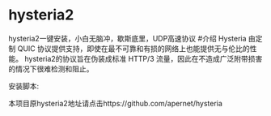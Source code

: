 # hysteria2
hysteria2一键安装，小白无脑冲，歇斯底里，UDP高速协议
#介绍
Hysteria 由定制 QUIC 协议提供支持，即使在最不可靠和有损的网络上也能提供无与伦比的性能。
hysteria2的协议旨在伪装成标准 HTTP/3 流量，因此在不造成广泛附带损害的情况下很难检测和阻止。


安装脚本: 

本项目原hysteria2地址请点击https://github.com/apernet/hysteria
